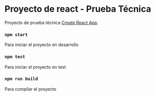 # Proyecto de react - Prueba Técnica

Proyecto de prueba técnica [Create React App](https://github.com/facebook/create-react-app).

### `npm start`
Para iniciar el proyecto en desarrollo
### `npm test`
Para iniciar el proyecto en test
### `npm run build`
Para compilar el proyecto
